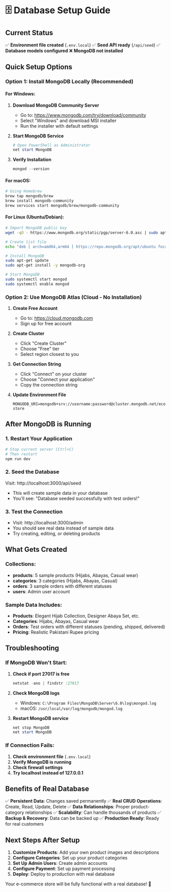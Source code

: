 # 🗄️ Database Setup Guide

## Current Status
✅ **Environment file created** (`.env.local`)
✅ **Seed API ready** (`/api/seed`)
✅ **Database models configured**
❌ **MongoDB not installed**

## Quick Setup Options

### Option 1: Install MongoDB Locally (Recommended)

#### For Windows:
1. **Download MongoDB Community Server**
   - Go to: https://www.mongodb.com/try/download/community
   - Select "Windows" and download MSI installer
   - Run the installer with default settings

2. **Start MongoDB Service**
   ```powershell
   # Open PowerShell as Administrator
   net start MongoDB
   ```

3. **Verify Installation**
   ```powershell
   mongod --version
   ```

#### For macOS:
```bash
# Using Homebrew
brew tap mongodb/brew
brew install mongodb-community
brew services start mongodb/brew/mongodb-community
```

#### For Linux (Ubuntu/Debian):
```bash
# Import MongoDB public key
wget -qO - https://www.mongodb.org/static/pgp/server-6.0.asc | sudo apt-key add -

# Create list file
echo "deb [ arch=amd64,arm64 ] https://repo.mongodb.org/apt/ubuntu focal/mongodb-org/6.0 multiverse" | sudo tee /etc/apt/sources.list.d/mongodb-org-6.0.list

# Install MongoDB
sudo apt-get update
sudo apt-get install -y mongodb-org

# Start MongoDB
sudo systemctl start mongod
sudo systemctl enable mongod
```

### Option 2: Use MongoDB Atlas (Cloud - No Installation)

1. **Create Free Account**
   - Go to: https://cloud.mongodb.com
   - Sign up for free account

2. **Create Cluster**
   - Click "Create Cluster"
   - Choose "Free" tier
   - Select region closest to you

3. **Get Connection String**
   - Click "Connect" on your cluster
   - Choose "Connect your application"
   - Copy the connection string

4. **Update Environment File**
   ```env
   MONGODB_URI=mongodb+srv://username:password@cluster.mongodb.net/ecommerce-store
   ```

## After MongoDB is Running

### 1. Restart Your Application
```powershell
# Stop current server (Ctrl+C)
# Then restart
npm run dev
```

### 2. Seed the Database
Visit: http://localhost:3000/api/seed
- This will create sample data in your database
- You'll see: "Database seeded successfully with test orders!"

### 3. Test the Connection
- Visit: http://localhost:3000/admin
- You should see real data instead of sample data
- Try creating, editing, or deleting products

## What Gets Created

### Collections:
- **products**: 5 sample products (Hijabs, Abayas, Casual wear)
- **categories**: 3 categories (Hijabs, Abayas, Casual)
- **orders**: 3 sample orders with different statuses
- **users**: Admin user account

### Sample Data Includes:
- **Products**: Elegant Hijab Collection, Designer Abaya Set, etc.
- **Categories**: Hijabs, Abayas, Casual wear
- **Orders**: Test orders with different statuses (pending, shipped, delivered)
- **Pricing**: Realistic Pakistani Rupee pricing

## Troubleshooting

### If MongoDB Won't Start:
1. **Check if port 27017 is free**
   ```powershell
   netstat -ano | findstr :27017
   ```

2. **Check MongoDB logs**
   - Windows: `C:\Program Files\MongoDB\Server\6.0\log\mongod.log`
   - macOS: `/usr/local/var/log/mongodb/mongod.log`

3. **Restart MongoDB service**
   ```powershell
   net stop MongoDB
   net start MongoDB
   ```

### If Connection Fails:
1. **Check environment file** (`.env.local`)
2. **Verify MongoDB is running**
3. **Check firewall settings**
4. **Try localhost instead of 127.0.0.1**

## Benefits of Real Database

✅ **Persistent Data**: Changes saved permanently
✅ **Real CRUD Operations**: Create, Read, Update, Delete
✅ **Data Relationships**: Proper product-category relationships
✅ **Scalability**: Can handle thousands of products
✅ **Backup & Recovery**: Data can be backed up
✅ **Production Ready**: Ready for real customers

## Next Steps After Setup

1. **Customize Products**: Add your own product images and descriptions
2. **Configure Categories**: Set up your product categories
3. **Set Up Admin Users**: Create admin accounts
4. **Configure Payment**: Set up payment processing
5. **Deploy**: Deploy to production with real database

Your e-commerce store will be fully functional with a real database! 🎉


